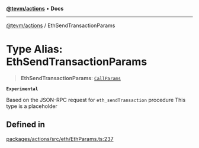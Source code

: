 [**@tevm/actions**](../README.md) • **Docs**

***

[@tevm/actions](../globals.md) / EthSendTransactionParams

# Type Alias: EthSendTransactionParams

> **EthSendTransactionParams**: [`CallParams`](CallParams.md)

**`Experimental`**

Based on the JSON-RPC request for `eth_sendTransaction` procedure
This type is a placeholder

## Defined in

[packages/actions/src/eth/EthParams.ts:237](https://github.com/qbzzt/tevm-monorepo/blob/main/packages/actions/src/eth/EthParams.ts#L237)
